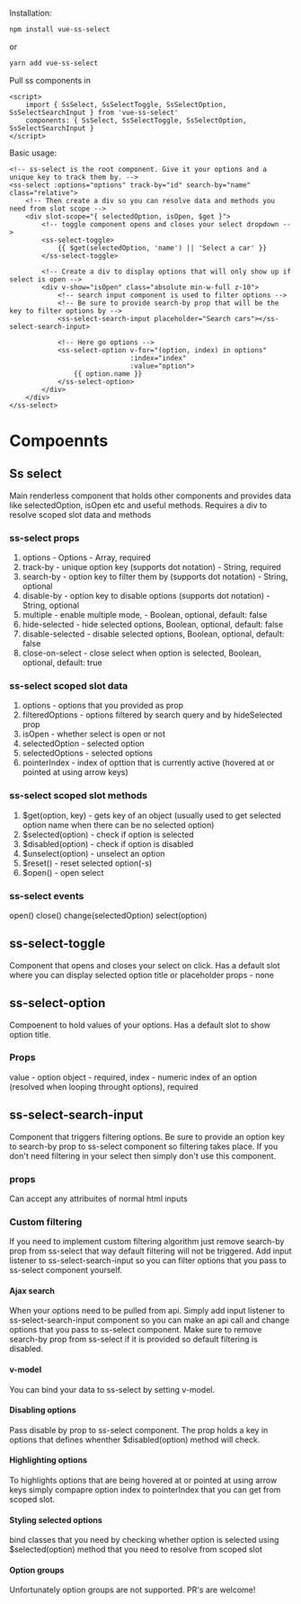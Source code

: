 Installation:
```bash
npm install vue-ss-select
```
or
```bash
yarn add vue-ss-select
```

Pull ss components in
```vue
<script>
    import { SsSelect, SsSelectToggle, SsSelectOption, SsSelectSearchInput } from 'vue-ss-select'
    components: { SsSelect, SsSelectToggle, SsSelectOption, SsSelectSearchInput }
</script>
```

Basic usage:
```vue
<!-- ss-select is the root component. Give it your options and a unique key to track them by. -->
<ss-select :options="options" track-by="id" search-by="name" class="relative">
    <!-- Then create a div so you can resolve data and methods you need from slot scope -->
    <div slot-scope="{ selectedOption, isOpen, $get }">
        <!-- toggle component opens and closes your select dropdown -->
        <ss-select-toggle>
            {{ $get(selectedOption, 'name') || 'Select a car' }}
        </ss-select-toggle>

        <!-- Create a div to display options that will only show up if select is open -->
        <div v-show="isOpen" class="absolute min-w-full z-10">
            <!-- search input component is used to filter options -->
            <!-- Be sure to provide search-by prop that will be the key to filter options by -->
            <ss-select-search-input placeholder="Search cars"></ss-select-search-input>

            <!-- Here go options -->
            <ss-select-option v-for="(option, index) in options"
                              :index="index"
                              :value="option">
                {{ option.name }}
            </ss-select-option>
        </div>
    </div>
</ss-select>
```
# Compoennts
## Ss select
Main renderless component that holds other components and provides data like selectedOption, isOpen etc and useful methods.
Requires a div to resolve scoped slot data and methods


### ss-select props

1. options - Options - Array, required
2. track-by - unique option key (supports dot notation) - String, required
3. search-by - option key to filter them by (supports dot notation) - String, optional
4. disable-by - option key to disable options (supports dot notation) - String, optional
5. multiple - enable multiple mode, - Boolean, optional, default: false
6. hide-selected - hide selected options, Boolean, optional, default: false
7. disable-selected - disable selected options, Boolean, optional, default: false
8. close-on-select - close select when option is selected, Boolean, optional, default: true

### ss-select scoped slot data
1. options - options that you provided as prop
2. filteredOptions - options filtered by search query and by hideSelected prop
3. isOpen - whether select is open or not
4. selectedOption - selected option
5. selectedOptions - selected options
6. pointerIndex - index of opttion that is currently active (hovered at or pointed at using arrow keys)

### ss-select scoped slot methods
1. $get(option, key) - gets key of an object (usually used to get selected option name when there can be no selected option)
2. $selected(option) - check if option is selected
3. $disabled(option) - check if option is disabled
4. $unselect(option) - unselect an option
5. $reset() - reset selected option(-s)
6. $open() - open select

### ss-select events
open()
close()
change(selectedOption)
select(option)


## ss-select-toggle

Component that opens and closes your select on click. Has a default slot where you can display selected option title or placeholder
props - none


## ss-select-option
Compoenent to hold values of your options. Has a default slot to show option title.

### Props
value - option object - required,
index - numeric index of an option (resolved when looping throught options), required


## ss-select-search-input
Component that triggers filtering options. Be sure to provide an option key to search-by prop to ss-select component so filtering takes place.
If you don't need filtering in your select then simply don't use this component.

### props
Can accept any attribuites of normal html inputs


### Custom filtering
If you need to implement custom filtering algorithm just remove search-by prop from ss-select that way default filtering will not be triggered.
Add input listener to ss-select-search-input so you can filter options that you pass to ss-select  component yourself.

#### Ajax search
When your options need to be pulled from api. Simply add input listener to ss-select-search-input component so you can make an api call and change options that you pass to ss-select component.
Make sure to remove search-by prop from ss-select if it is provided so default filtering is disabled.

#### v-model
You can bind your data to ss-select by setting v-model.

#### Disabling options
Pass disable by prop to ss-select component.
The prop holds a key in options that defines whenther $disabled(option) method will check.

#### Highlighting options
To highlights options that are being hovered at or pointed at using arrow keys
simply compapre option index to pointerIndex that you can get from scoped slot.

#### Styling selected options
bind classes that you need by checking whether option is selected using $selected(option) method that you need to resolve from scoped slot

#### Option groups
Unfortunately option groups are not supported. PR's are welcome!
